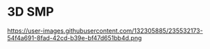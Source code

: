 # 3D SMP

https://user-images.githubusercontent.com/132305885/235532173-54f4a691-8fad-42cd-b39e-bf47d651bb4d.png
